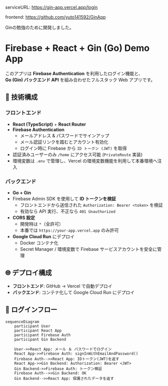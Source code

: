 serviceURL: https://gin-app.vercel.app/login

frontend: https://github.com/yuto141592/GinApp

Ginの勉強のために開発しました。

# Firebase + React + Gin (Go) Demo App

このアプリは **Firebase Authentication** を利用したログイン機能と、  
**Go (Gin) バックエンド API** を組み合わせたフルスタック Web アプリです。  

## 🚀 技術構成

### フロントエンド
- **React (TypeScript)** + **React Router**
- **Firebase Authentication**
  - メールアドレス & パスワードでサインアップ
  - メール認証リンクを踏むとアカウント有効化
  - ログイン時に Firebase から `ID トークン (JWT)` を取得
- 認証済みユーザーのみ `/home` にアクセス可能 (`PrivateRoute` 実装)
- 環境変数は `.env` で管理し、Vercel の環境変数機能を利用して本番環境へ注入

### バックエンド
- **Go + Gin**
- Firebase Admin SDK を使用して **ID トークンを検証**
  - フロントエンドから送信された `Authorization: Bearer <token>` を検証
  - 有効なら API 実行、不正なら `401 Unauthorized`
- **CORS 設定**
  - 開発時は `*`（全許可）
  - 本番では `https://your-app.vercel.app` のみ許可
- **Google Cloud Run** にデプロイ
  - Docker コンテナ化
  - Secret Manager / 環境変数で Firebase サービスアカウントを安全に管理

## 🌐 デプロイ構成
- **フロントエンド**: GitHub → Vercel で自動デプロイ  
- **バックエンド**: コンテナ化して Google Cloud Run にデプロイ  

## 🔑 ログインフロー

```mermaid
sequenceDiagram
    participant User
    participant React App
    participant Firebase Auth
    participant Gin Backend

    User->>React App: メール ＆ パスワードでログイン
    React App->>Firebase Auth: signInWithEmailAndPassword()
    Firebase Auth-->>React App: IDトークン(JWT)を返す
    React App->>Gin Backend: Authorization: Bearer <JWT>
    Gin Backend->>Firebase Auth: トークン検証
    Firebase Auth-->>Gin Backend: OK
    Gin Backend-->>React App: 保護されたデータを返す
